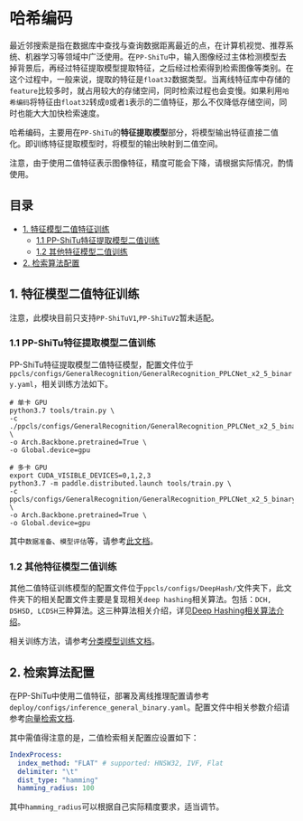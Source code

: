 # 哈希编码

最近邻搜索是指在数据库中查找与查询数据距离最近的点，在计算机视觉、推荐系统、机器学习等领域中广泛使用。在`PP-ShiTu`中，输入图像经过主体检测模型去掉背景后，再经过特征提取模型提取特征，之后经过检索得到检索图像等类别。在这个过程中，一般来说，提取的特征是`float32`数据类型。当离线特征库中存储的`feature`比较多时，就占用较大的存储空间，同时检索过程也会变慢。如果利用`哈希编码`将特征由`float32`转成`0`或者`1`表示的二值特征，那么不仅降低存储空间，同时也能大大加快检索速度。

哈希编码，主要用在`PP-ShiTu`的**特征提取模型**部分，将模型输出特征直接二值化。即训练特征提取模型时，将模型的输出映射到二值空间。

注意，由于使用二值特征表示图像特征，精度可能会下降，请根据实际情况，酌情使用。


## 目录

- [1. 特征模型二值特征训练](#1)
	- [1.1 PP-ShiTu特征提取模型二值训练](#1.1)
	- [1.2 其他特征模型二值训练](#1.2)
- [2. 检索算法配置](#2)

<a name="1"></a>

## 1. 特征模型二值特征训练

<a name="1.1"></a>

注意，此模块目前只支持`PP-ShiTuV1`,`PP-ShiTuV2`暂未适配。

### 1.1 PP-ShiTu特征提取模型二值训练

PP-ShiTu特征提取模型二值特征模型，配置文件位于`ppcls/configs/GeneralRecognition/GeneralRecognition_PPLCNet_x2_5_binary.yaml`，相关训练方法如下。

```shell
# 单卡 GPU
python3.7 tools/train.py \
-c ./ppcls/configs/GeneralRecognition/GeneralRecognition_PPLCNet_x2_5_binary.yaml \
-o Arch.Backbone.pretrained=True \
-o Global.device=gpu

# 多卡 GPU
export CUDA_VISIBLE_DEVICES=0,1,2,3
python3.7 -m paddle.distributed.launch tools/train.py \
-c ppcls/configs/GeneralRecognition/GeneralRecognition_PPLCNet_x2_5_binary.yaml \
-o Arch.Backbone.pretrained=True \
-o Global.device=gpu
```

其中`数据准备`、`模型评估`等，请参考[此文档](https://github.com/PaddlePaddle/PaddleClas/blob/release/2.4/docs/zh_CN/models_training/recognition.md)。

<a name="1.2"></a>

### 1.2 其他特征模型二值训练

其他二值特征训练模型的配置文件位于`ppcls/configs/DeepHash/`文件夹下，此文件夹下的相关配置文件主要是复现相关`deep hashing`相关算法。包括：`DCH, DSHSD, LCDSH`三种算法。这三种算法相关介绍，详见[Deep Hashing相关算法介绍](../algorithm_introduction/deep_hashing_introduction.md)。

相关训练方法，请参考[分类模型训练文档](../models_training/classification.md)。

<a name="2"></a>

## 2. 检索算法配置

在PP-ShiTu中使用二值特征，部署及离线推理配置请参考`deploy/configs/inference_general_binary.yaml`。配置文件中相关参数介绍请参考[向量检索文档](./vector_search.md).

其中需值得注意的是，二值检索相关配置应设置如下：

```yaml
IndexProcess:
  index_method: "FLAT" # supported: HNSW32, IVF, Flat
  delimiter: "\t"
  dist_type: "hamming"
  hamming_radius: 100
```

其中`hamming_radius`可以根据自己实际精度要求，适当调节。
